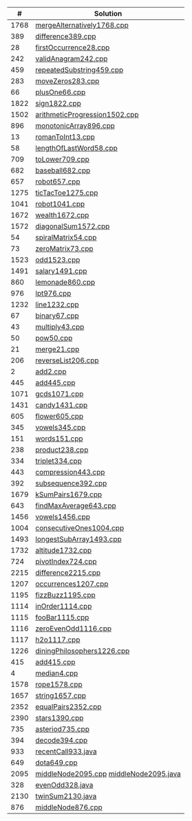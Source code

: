 | #    | Solution                                                                            |
| ---- | ----------------------------------------------------------------------------------- |
| 1768 | [mergeAlternatively1768.cpp](mergeAlternatively1768.cpp)                            |
| 389  | [difference389.cpp](difference389.cpp)                                              |
| 28   | [firstOccurrence28.cpp](firstOccurrence28.cpp)                                      |
| 242  | [validAnagram242.cpp](validAnagram242.cpp)                                          |
| 459  | [repeatedSubstring459.cpp](repeatedSubstring459.cpp)                                |
| 283  | [moveZeros283.cpp](moveZeros283.cpp)                                                |
| 66   | [plusOne66.cpp](plusOne66.cpp)                                                      |
| 1822 | [sign1822.cpp](sign1822.cpp)                                                        |
| 1502 | [arithmeticProgression1502.cpp](arithmeticProgression1502.cpp)                      |
| 896  | [monotonicArray896.cpp](monotonicArray896.cpp)                                      |
| 13   | [romanToInt13.cpp](romanToInt13.cpp)                                                |
| 58   | [lengthOfLastWord58.cpp](lengthOfLastWord58.cpp)                                    |
| 709  | [toLower709.cpp](toLower709.cpp)                                                    |
| 682  | [baseball682.cpp](baseball682.cpp)                                                  |
| 657  | [robot657.cpp](robot657.cpp)                                                        |
| 1275 | [ticTacToe1275.cpp](ticTacToe1275.cpp)                                              |
| 1041 | [robot1041.cpp](robot1041.cpp)                                                      |
| 1672 | [wealth1672.cpp](wealth1672.cpp)                                                    |
| 1572 | [diagonalSum1572.cpp](diagonalSum1572.cpp)                                          |
| 54   | [spiralMatrix54.cpp](spiralMatrix54.cpp)                                            |
| 73   | [zeroMatrix73.cpp](zeroMatrix73.cpp)                                                |
| 1523 | [odd1523.cpp](odd1523.cpp)                                                          |
| 1491 | [salary1491.cpp](salary1491.cpp)                                                    |
| 860  | [lemonade860.cpp](lemonade860.cpp)                                                  |
| 976  | [lpt976.cpp](lpt976.cpp)                                                            |
| 1232 | [line1232.cpp](line1232.cpp)                                                        |
| 67   | [binary67.cpp](binary67.cpp)                                                        |
| 43   | [multiply43.cpp](multiply43.cpp)                                                    |
| 50   | [pow50.cpp](pow50.cpp)                                                              |
| 21   | [merge21.cpp](merge21.cpp)                                                          |
| 206  | [reverseList206.cpp](reverseList206.cpp)                                            |
| 2    | [add2.cpp](add2.cpp)                                                                |
| 445  | [add445.cpp](add445.cpp)                                                            |
| 1071 | [gcds1071.cpp](gcds1071.cpp)                                                        |
| 1431 | [candy1431.cpp](candy1431.cpp)                                                      |
| 605  | [flower605.cpp](flower605.cpp)                                                      |
| 345  | [vowels345.cpp](vowels345.cpp)                                                      |
| 151  | [words151.cpp](words151.cpp)                                                        |
| 238  | [product238.cpp](product238.cpp)                                                    |
| 334  | [triplet334.cpp](triplet334.cpp)                                                    |
| 443  | [compression443.cpp](compression443.cpp)                                            |
| 392  | [subsequence392.cpp](subsequence392.cpp)                                            |
| 1679 | [kSumPairs1679.cpp](kSumPairs1679.cpp)                                              |
| 643  | [findMaxAverage643.cpp](findMaxAverage643.cpp)                                      |
| 1456 | [vowels1456.cpp](vowels1456.cpp)                                                    |
| 1004 | [consecutiveOnes1004.cpp](consecutiveOnes1004.cpp)                                  |
| 1493 | [longestSubArray1493.cpp](longestSubArray1493.cpp)                                  |
| 1732 | [altitude1732.cpp](altitude1732.cpp)                                                |
| 724  | [pivotIndex724.cpp](pivotIndex724.cpp)                                              |
| 2215 | [difference2215.cpp](difference2215.cpp)                                            |
| 1207 | [occurrences1207.cpp](occurrences1207.cpp)                                          |
| 1195 | [fizzBuzz1195.cpp](fizzBuzz1195.cpp)                                                |
| 1114 | [inOrder1114.cpp](inOrder1114.cpp)                                                  |
| 1115 | [fooBar1115.cpp](fooBar1115.cpp)                                                    |
| 1116 | [zeroEvenOdd1116.cpp](zeroEvenOdd1116.cpp)                                          |
| 1117 | [h2o1117.cpp](h2o1117.cpp)                                                          |
| 1226 | [diningPhilosophers1226.cpp](diningPhilosophers1226.cpp)                            |
| 415  | [add415.cpp](add415.cpp)                                                            |
| 4    | [median4.cpp](median4.cpp)                                                          |
| 1578 | [rope1578.cpp](rope1578.cpp)                                                        |
| 1657 | [string1657.cpp](string1657.cpp)                                                    |
| 2352 | [equalPairs2352.cpp](equalPairs2352.cpp)                                            |
| 2390 | [stars1390.cpp](stars1390.cpp)                                                      |
| 735  | [asteriod735.cpp](asteriod735.cpp)                                                  |
| 394  | [decode394.cpp](decode394.cpp)                                                      |
| 933  | [recentCall933.java](recentCall933.java)                                            |
| 649  | [dota649.cpp](dota649.cpp)                                                          |
| 2095 | [middleNode2095.cpp](middleNode2095.cpp) [middleNode2095.java](middleNode2095.java) |
| 328  | [evenOdd328.java](evenOdd328.java)                                                  |
| 2130 | [twinSum2130.java](twinSum2130.java)                                                |
| 876  | [middleNode876.cpp](middleNode876.cpp)                                              |
